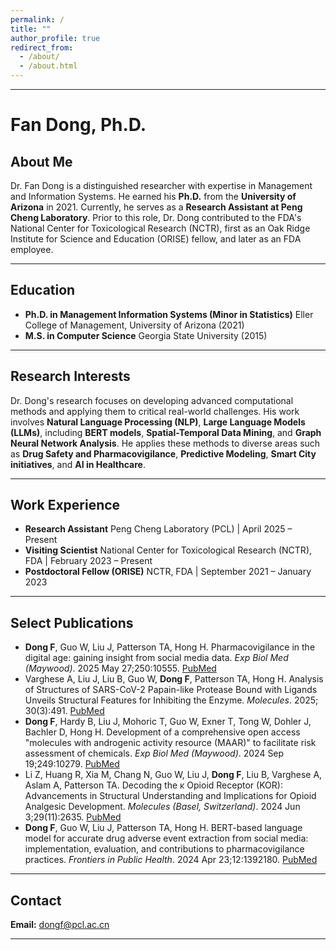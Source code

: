 ```yaml
---
permalink: /
title: ""
author_profile: true
redirect_from: 
  - /about/
  - /about.html
---
```



---

# Fan Dong, Ph.D.

## About Me

Dr. Fan Dong is a distinguished researcher with expertise in Management and Information Systems. He earned his **Ph.D.** from the **University of Arizona** in 2021. Currently, he serves as a **Research Assistant at Peng Cheng Laboratory**. Prior to this role, Dr. Dong contributed to the FDA's National Center for Toxicological Research (NCTR), first as an Oak Ridge Institute for Science and Education (ORISE) fellow, and later as an FDA employee.

---

## Education

* **Ph.D. in Management Information Systems (Minor in Statistics)**
    Eller College of Management, University of Arizona (2021)
* **M.S. in Computer Science**
    Georgia State University (2015)

---

## Research Interests

Dr. Dong's research focuses on developing advanced computational methods and applying them to critical real-world challenges. His work involves **Natural Language Processing (NLP)**, **Large Language Models (LLMs)**, including **BERT models**, **Spatial-Temporal Data Mining**, and **Graph Neural Network Analysis**. He applies these methods to diverse areas such as **Drug Safety and Pharmacovigilance**, **Predictive Modeling**, **Smart City initiatives**, and **AI in Healthcare**.

---

## Work Experience

* **Research Assistant**
    Peng Cheng Laboratory (PCL) | April 2025 – Present
* **Visiting Scientist**
    National Center for Toxicological Research (NCTR), FDA | February 2023 – Present
* **Postdoctoral Fellow (ORISE)**
    NCTR, FDA | September 2021 – January 2023

---

## Select Publications

* **Dong F**, Guo W, Liu J, Patterson TA, Hong H. Pharmacovigilance in the digital age: gaining insight from social media data. *Exp Biol Med (Maywood)*. 2025 May 27;250:10555. [PubMed](https://pubmed.ncbi.nlm.nih.gov/40495881/)
* Varghese A, Liu J, Liu B, Guo W, **Dong F**, Patterson TA, Hong H. Analysis of Structures of SARS-CoV-2 Papain-like Protease Bound with Ligands Unveils Structural Features for Inhibiting the Enzyme. *Molecules*. 2025; 30(3):491. [PubMed](https://pubmed.ncbi.nlm.nih.gov/39942596/)
* **Dong F**, Hardy B, Liu J, Mohoric T, Guo W, Exner T, Tong W, Dohler J, Bachler D, Hong H. Development of a comprehensive open access "molecules with androgenic activity resource (MAAR)" to facilitate risk assessment of chemicals. *Exp Biol Med (Maywood)*. 2024 Sep 19;249:10279. [PubMed](https://pubmed.ncbi.nlm.nih.gov/39364092/)
* Li Z, Huang R, Xia M, Chang N, Guo W, Liu J, **Dong F**, Liu B, Varghese A, Aslam A, Patterson TA. Decoding the κ Opioid Receptor (KOR): Advancements in Structural Understanding and Implications for Opioid Analgesic Development. *Molecules (Basel, Switzerland)*. 2024 Jun 3;29(11):2635. [PubMed](https://pubmed.ncbi.nlm.nih.gov/38893511/)
* **Dong F**, Guo W, Liu J, Patterson TA, Hong H. BERT-based language model for accurate drug adverse event extraction from social media: implementation, evaluation, and contributions to pharmacovigilance practices. *Frontiers in Public Health*. 2024 Apr 23;12:1392180. [PubMed](https://pubmed.ncbi.nlm.nih.gov/38716250/)

---

## Contact

**Email:** dongf@pcl.ac.cn

---
